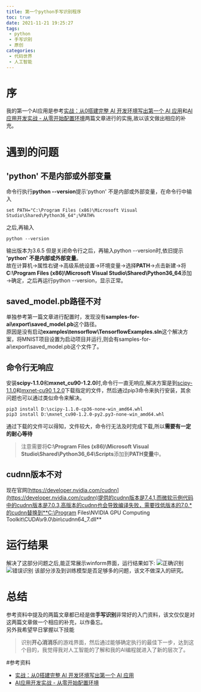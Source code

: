 ```yaml
---
title: 第一个python手写识别程序
toc: true
date: 2021-11-21 19:25:27
tags:
 - python
 - 手写识别
 - 原创
categories:
 - 代码世界
 - 人工智能
---
```

# 序

我的第一个AI应用是参考[实战：从0搭建完整 AI 开发环境写出第一个 AI 应用](https://cloud.tencent.com/developer/article/1348205)和[AI应用开发实战 - 从零开始配置环境](http://www.cnblogs.com/ms-uap/p/9123033.html)两篇文章进行的实施,故以该文做出相应的补充。

# 遇到的问题

## 'python' 不是内部或外部变量
命令行执行**python --version**提示'python' 不是内部或外部变量，在命令行中输入
```
set PATH="C:\Program Files (x86)\Microsoft Visual Studio\Shared\Python36_64";%PATH%
```
之后,再输入
```
python --version
```
输出版本为3.6.5
但是关闭命令行之后，再输入python --version时,依旧提示 **'python' 不是内部或外部变量**。  
故在计算机→属性右键→高级系统设置→环境变量→选择**PATH**→点击新建→将**C:\Program Files (x86)\Microsoft Visual Studio\Shared\Python36_64**添加→确定，之后再运行python --version，显示正常。

## saved_model.pb路径不对
单独参考第一篇文章进行配置时，发现没有**samples-for-ai\export\saved_model.pb**这个路径。  
原因是没有启动**examples\tensorflow\TensorflowExamples.sln**这个解决方案，将MNIST项目设置为启动项目并运行,则会有samples-for-ai\export\saved_model.pb这个文件了。

## 命令行无响应

安装**scipy-1.1.0**和**mxnet_cu90-1.2.0**时,命令行一直无响应,解决方案是到[scipy-1.1.0](https://pypi.org/project/scipy/1.1.0/)和[mxnet-cu90 1.2.0](https://pypi.org/project/mxnet-cu90/1.2.0/)下载指定的文件，然后通过pip3命令来执行安装，其余问题也可以通过类似命令来解决。

```
pip3 install D:\scipy-1.1.0-cp36-none-win_amd64.whl
pip3 install D:\mxnet_cu90-1.2.0-py2.py3-none-win_amd64.whl
```
通过下载的文件可以得知，文件较大，命令行无法及时完成下载,所以**需要有一定的耐心等待**
>注意需要将**C:\Program Files (x86)\Microsoft Visual Studio\Shared\Python36_64\Scripts**添加到**PATH变量**中。

## cudnn版本不对

现在官网[https://developer.nvidia.com/cudnn](https://developer.nvidia.com/cudnn)提供的cudnn版本是7.4.1,而微软示例代码中的cudnn版本是7.0.3,高版本的cudnn也会导致编译失败，需要找低版本的7.0.*的cudnn替换到**C:\Program Files\NVIDIA GPU Computing Toolkit\CUDA\v9.0\bin\cudnn64_7.dll**  

# 运行结果
解决了这部分问题之后,能正常展示winform界面，运行结果如下:
![正确识别](正确.png)
![错误识别](错误.png)
该部分涉及到训练模型是否足够多的问题，该文不做深入的研究。

# 总结

参考资料中提及的两篇文章都已经是做**手写识别**非常好的入门资料，该文仅仅是对这两篇文章做一个相应的补充，以作备忘。  
另外我希望早日掌握以下技能
>识别**开心消消乐**的游戏界面，然后通过能够确定执行的最佳下一步，达到这个目的，我觉得我对人工智能的了解和我的AI编程就进入了新的层次了。

#参考资料
* [实战：从0搭建完整 AI 开发环境写出第一个 AI 应用](https://cloud.tencent.com/developer/article/1348205)
* [AI应用开发实战 - 从零开始配置环境](http://www.cnblogs.com/ms-uap/p/9123033.html)

